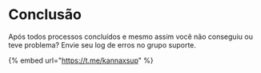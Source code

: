 # Conclusão

Após todos processos concluídos e mesmo assim você não conseguiu ou teve problema? Envie seu log de erros no grupo suporte.

{% embed url="https://t.me/kannaxsup" %}
